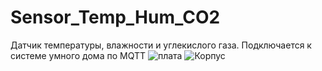 # Sensor_Temp_Hum_CO2
Датчик температуры, влажности и углекислого газа.
Подключается к системе умного дома по MQTT
![плата](https://user-images.githubusercontent.com/68805120/211909478-d5d7a1ee-3def-4fb1-a55a-b975a7a9760a.jpg)
![Корпус](https://user-images.githubusercontent.com/68805120/211909496-4d4bfd4b-5049-4ed3-b1db-f0d97968c41d.jpg)
